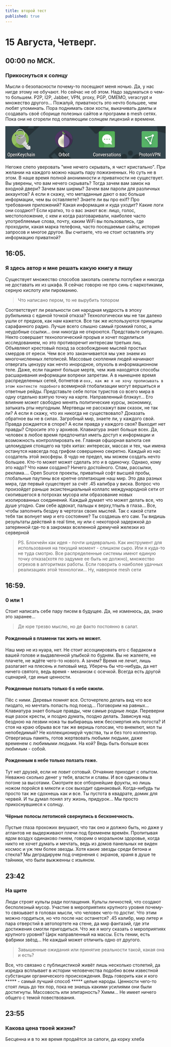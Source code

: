 ```yaml
---
title: второй тест
published: true
---
```


# 15 Августа, Четверг. 


## 00:00 по МСК.
###   Прикоснуться к солнцу
Мысли о безопасности почему-то посещают меня ночью. Да, у нас нигде этому не обучают. Но сейчас не об этом. Надо задуматься о чем-то большем. P2P, I2P, Jabber, VPN, proxy, PGP, OMEMO, veracrypt и множество другого... Пожалуй, приватность это нечто большее, чем любят упоминать. Пора поднимать свои хосты, выкачивать дампы и создавать своё сборище полезных сайтов и программ в mesh сетях. Пока они не сгорели под опаляющим солнцем лицензий и времени.

![Screenshot_20190823-030628](Screenshot_20190823-030628.png)

Негоже слепо уверовать "мне нечего скрывать, я чист кристально". При желании на каждого можно нашить пару пожизненных. Но суть не в этом. В наше время полной анонимности и приватности не существует. Вы уверены, что вам нечего скрывать? Тогда зачем вам замок на входной двери?  Зачем вам ширмы? Зачем вам пароли для различных аккаунтов?  А если я скажу, что метаданные дают о вас больше информации, чем вы оставляете? Знаете ли вы про exif? Про требования приложений? Какая информация и куда уходит?  Какие логи они создают? Если кратко, то о вас знают все: лицо, голос, местоположение, с кем и когда разговаривали, наиболее часто употребляемые слова, почту, каким WiFi вы пользовались, где проходили, какая марка телефона, часто посещаемые сайты, история запросов и многое другое. Вы считаете, что не стоит оставлять эту информацию приватной? 



## 16:05. 
### Я здесь автор и мне решать какую книгу я пишу
Существует множество способов закопать скелеты поглубже и никогда не доставать их из шкафа. Я сейчас говорю не про синь с наркотиками, серную кислоту или пироманию. 
> Что написано пером, то не вырубить топором

Соответствует ли реальности сия народная мудрость в эпоху рубильника с единой точкой отказа?  Технологически мы не так далеко ушли от предков, как нам кажется. Все так же используются принципы сарафанного радио. Лучше всего слышно самый громкий голос, а неудобные ссылки... они никогда не откроются. Представьте ситуацию. Некто совершает технологический прорыв и хочет поделиться исследованием, но это противоречит интересам третьих лиц. Объявляют крестовый поход за освобождение мыслей простых смердов от ереси. Чем все это заканчивается мы уже знаем из многочисленных летописей. Массовые скопления людей начинают отвергать цензуру как нечто инородное, опухоль в информационном теле. Даже, если пациент больше мертв, чем жив находятся способы расшаривания информации вопреки запретам. А в нынешнее время распределенных сетей, ботнетов и `охх, как же я не хочу прописывать в этом контексте подобного` всемирной глобализации могут вершиться и ответные рейды. Представьте себе поток туристов со всего мира в одну отдельно взятую точку на карте. Направленный блэкаут... Его влияние может свободно менять политические курсы, экономику, затыкать рты неугодным. Мертвецы не расскажут вам сказок, не так ли? А если я скажу, что их никогда не существовало? Доказать обратное вы не в силах. Загробный мир, знаете ли, у каждого свой. Правда рождается в споре? А если правда у каждого своя? Выходит нет правды? Спросите это у архивов. Клавиатура знает больше всех. Да, человек в любое время предпочитал иметь доступ к информации и возможность контроллировать ее. Главная офшорная валюта сея целомудрия стоящего на трёх китах: интересах, массах и тех, чьи имена останутся навсегда под грифом совершенно секретно. Каждый из нас создатель этой экосферы. 8 чудо не предел, мы можем создать нечто большее. Кто-то может может сделать это и в одиночку. Однако, кому это надо? Что нами создано? Ничего достойного. Спам, рассылки, реклама.... Open Source проекты, приватный софт высшей пробы, глобальные паутины все крепче оплетающие наш мир. Это два разных мира, где  первый существует за счёт .45 калибра у виска. Вопрос что произойдет раньше экзистенциальный коллапс международной сети от скопившегося в потрохах мусора или образование новых изолированных соединений. Каждый думает что может делать все, что душе угодно. Сам себе адвокат, пальцы к верху,тпыль в глаза... Все, чтобы заполнить бездну в чертогах своих мыслей. Так с какой стати тебя так волнует мир и его состояние? Ты создаешь его сам. Ты видишь результаты действий в real time, ну или с некоторой задержкой до затерянной где-то в закромах вселенной дремучей железки из серверной 
> PS. Блокчейн как идея - почти шедеврально. Как инструмент для использования на текущий момент - слишком сыро. Или я куда-то не туда смотрю. Все распределенные системы имеют единую точку отказа(хотя по задумке ее быть не должно), множество огрехов в алгоритмах работы. Если говорить о наиболее удачных реализациях этой технологии... Ну, наверное  mesh сети


## 16:59.
###   0 или 1
 Стоит написать себе пару писем в будущее. Да, не изменюсь, да, знаю это заранее...
> Де юре трезво мыслю, но де факто постоянно в салат.

####  Рожденный в пламени так жить не может.
 Наш мир не из нуара, нет. Не стоит ассоциировать его с бардаком в вашей голове и выдавленной улыбкой по будням. Вы не жалеете, не плачете, не ждёте чего-то нового. А зачем? Время не лечит, лишь разлагает на плесень и липовый мед. Уберечь бы что-нибудь, да нет ничего святого, ведь время - механизм с осечкой. Всегда есть другой сценарий, где иные ценности.
#### Рожденные ползать только б в небе ожили. 
Пёс с ними. Деревья помнят все. Осточертело делать вид что все пиздато, но мечтать попасть под поезд... Поговорим на равных... Клавиатура знает больше правды, чем самые родные люди. Переверни еще разок кресты,
и поздно думать,
поздно делать. Зависнув над бездною на лезвии ножа ты выбираешь меж бессмертия иль погоста? И стоя на краю обрыва все так же веришь голосам, что внемлют, мол ты непобедимый? Не коллекционируй чувства, ты и без того коллектор. Отвергаешь память, готов жертвовать любыми людьми, даже временем с любимыми людьми. На кой? Ведь быть больше всех любимым - собой.
#### Рожденным в небе только ползать гоже. 
Тут нет друзей, если не ловит сотовый. Отчаяние приходит с опытом. Неважно сколько денег у тебя, власти и славы. И все одинаковы в погоне за высотами. Смотрите все отборнейшие фрукты, но лишь ножом поройся в мякоти и сок выходит одинаковый. Когда-нибудь ты просто так же сдохнешь как и все. Ты пустота в  квадрате, домик для червей. И ты думал понял эту жизнь,
придурок... 
Мы просто прикоснувшиеся к солнцу. 
#### Чёрные полосы летописей свернулись в бесконечность.
 Пустые глаза прохожих внушают, что так оно и должно быть, но даже у атлантов не выдерживают плечи под бременем времён. Пропитывая ядом воздух одинаково гнием, говорим о моральном здоровье, когда никто не хочет думать и мечтать, ведь из домов панельных не виден космос и уж тем более звезды. Хотя какие звезды среди бетона и стекла? Мы деградируем под очернения с экранов, храня в душе те тайники, что были выжженны с изьяном. 



## 23:42 
###   На щите
Люди строят культы ради поглащения. Культы личностей, что создают бесполезный мусор. Участие в мероприятиях крупного уровня почему-то связывает в головах мысли, что человек чего-то достиг. Что этим можно гордиться, но что после нас останется? .45 калибр, мир литер и пара отверстий в автопортете на стене, да мир фантазий, где эти достижения смогли пригодиться. Что же я могу сказать о мероприятиях крупного уровня? Цирк направленный на массы. Есть гении, есть фабрики звёзд... Не каждый может отличить одно от другого. 
> Завышенные ожидания или принятие реальности такой, какая она и есть?

 Все, что связано с публицистикой живёт лишь несколько столетий, да изредка всплывает в истории человечества подобно всем известной субстанции органического происхождения. Ведь говорить как и кого ***** - самый лучший способ ***** целые народы. Ценности чего-то стоят лишь до тех пор, пока не знаешь какими усилиями они были достигнуты. Массовость или элитарность? Хммм... Не имеет ничего общего с темой повествования. 



##  23:55
###    Какова цена твоей жизни?
Бесценна и в то же время продаётся за сапоги, да корку хлеба
